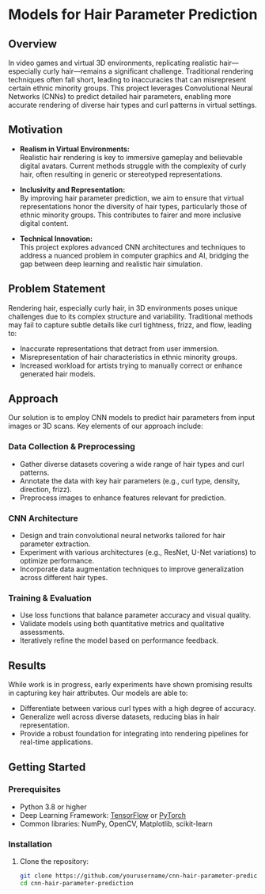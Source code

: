 # Models for Hair Parameter Prediction  

## Overview  
In video games and virtual 3D environments, replicating realistic hair—especially curly hair—remains a significant challenge. Traditional rendering techniques often fall short, leading to inaccuracies that can misrepresent certain ethnic minority groups. This project leverages Convolutional Neural Networks (CNNs) to predict detailed hair parameters, enabling more accurate rendering of diverse hair types and curl patterns in virtual settings.  

## Motivation  
- **Realism in Virtual Environments:**  
  Realistic hair rendering is key to immersive gameplay and believable digital avatars. Current methods struggle with the complexity of curly hair, often resulting in generic or stereotyped representations.  

- **Inclusivity and Representation:**  
  By improving hair parameter prediction, we aim to ensure that virtual representations honor the diversity of hair types, particularly those of ethnic minority groups. This contributes to fairer and more inclusive digital content.  

- **Technical Innovation:**  
  This project explores advanced CNN architectures and techniques to address a nuanced problem in computer graphics and AI, bridging the gap between deep learning and realistic hair simulation.  

## Problem Statement  
Rendering hair, especially curly hair, in 3D environments poses unique challenges due to its complex structure and variability. Traditional methods may fail to capture subtle details like curl tightness, frizz, and flow, leading to:  
- Inaccurate representations that detract from user immersion.  
- Misrepresentation of hair characteristics in ethnic minority groups.  
- Increased workload for artists trying to manually correct or enhance generated hair models.  

## Approach  
Our solution is to employ CNN models to predict hair parameters from input images or 3D scans. Key elements of our approach include:  

### Data Collection & Preprocessing  
- Gather diverse datasets covering a wide range of hair types and curl patterns.  
- Annotate the data with key hair parameters (e.g., curl type, density, direction, frizz).  
- Preprocess images to enhance features relevant for prediction.  

### CNN Architecture  
- Design and train convolutional neural networks tailored for hair parameter extraction.  
- Experiment with various architectures (e.g., ResNet, U-Net variations) to optimize performance.  
- Incorporate data augmentation techniques to improve generalization across different hair types.  

### Training & Evaluation  
- Use loss functions that balance parameter accuracy and visual quality.  
- Validate models using both quantitative metrics and qualitative assessments.  
- Iteratively refine the model based on performance feedback.  

## Results  
While work is in progress, early experiments have shown promising results in capturing key hair attributes. Our models are able to:  
- Differentiate between various curl types with a high degree of accuracy.  
- Generalize well across diverse datasets, reducing bias in hair representation.  
- Provide a robust foundation for integrating into rendering pipelines for real-time applications.  

## Getting Started  

### Prerequisites  
- Python 3.8 or higher  
- Deep Learning Framework: [TensorFlow](https://www.tensorflow.org/) or [PyTorch](https://pytorch.org/)  
- Common libraries: NumPy, OpenCV, Matplotlib, scikit-learn  

### Installation  
1. Clone the repository:  
   ```bash
   git clone https://github.com/yourusername/cnn-hair-parameter-prediction.git
   cd cnn-hair-parameter-prediction
